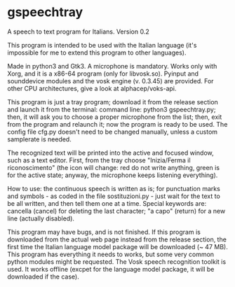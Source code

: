 # gspeechtray
A speech to text program for Italians. Version 0.2

This program is intended to be used with the Italian language (it's impossible for me to extend this program to other languages).

Made in python3 and Gtk3. A microphone is mandatory. Works only with Xorg, and it is a x86-64 program (only for libvosk.so). Pyinput and sounddevice modules and the vosk engine (v. 0.3.45) are provided. For other CPU architectures, give a look at alphacep/voks-api.

This program is just a tray program; download it from the release section and launch it from the terminal: command line: python3 gspeechtray.py; then, it will ask you to choose a proper microphone from the list; then, exit from the program and relaunch it; now the program is ready to be used. The config file cfg.py doesn't need to be changed manually, unless a custom samplerate is needed.

The recognized text will be printed into the active and focused window, such as a text editor. First, from the tray choose "Inizia/Ferma il riconoscimento" (the icon will change: red do not write anything, green is for the active state; anyway, the microphone keeps listening everything). 

How to use: the continuous speech is written as is; for punctuation marks and symbols - as coded in the file sostituzioni.py - just wait for the text to be all written, and then tell them one at a time. Special keywords are: cancella (cancel) for deleting the last character; "a capo" (return) for a new line (actually disabled).

This program may have bugs, and is not finished. If this program is downloaded from the actual web page instead from the release section, the first time the Italian language model package will be downloaded (~ 47 MB). This program has everything it needs to works, but some very common python modules might be requested. The Vosk speech recognition toolkit is used. It works offline (excpet for the language model package, it will be downloaded if the case).
